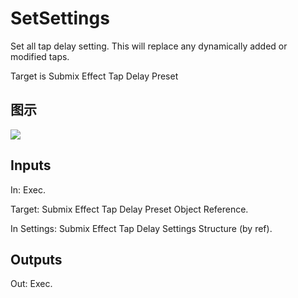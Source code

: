 # SetSettings

Set all tap delay setting. This will replace any dynamically added or modified taps.

Target is Submix Effect Tap Delay Preset

## 图示

![]($-20221218-18044222.png)

## Inputs

In: Exec.

Target: Submix Effect Tap Delay Preset Object Reference.

In Settings: Submix Effect Tap Delay Settings Structure (by ref).  

## Outputs

Out: Exec.

